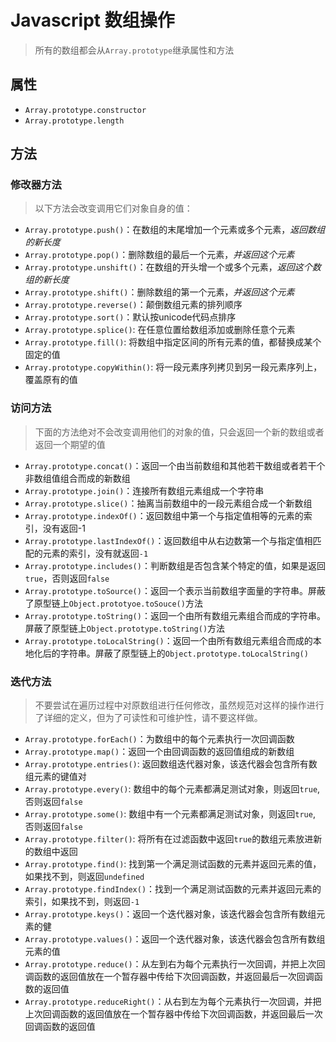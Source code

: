 # Javascript 数组操作

> 所有的数组都会从`Array.prototype`继承属性和方法

## 属性

* `Array.prototype.constructor`
* `Array.prototype.length`

## 方法

### 修改器方法

> 以下方法会改变调用它们对象自身的值：

* `Array.prototype.push()`：在数组的末尾增加一个元素或多个元素，_返回数组的新长度_
* `Array.prototype.pop()`：删除数组的最后一个元素，_并返回这个元素_
* `Array.prototype.unshift()`：在数组的开头增一个或多个元素，_返回这个数组的新长度_
* `Array.prototype.shift()`：删除数组的第一个元素，_并返回这个元素_
* `Array.prototype.reverse()`：颠倒数组元素的排列顺序
* `Array.prototype.sort()`：默认按unicode代码点排序
* `Array.prototype.splice()`: 在任意位置给数组添加或删除任意个元素
* `Array.prototype.fill()`: 将数组中指定区间的所有元素的值，都替换成某个固定的值
* `Array.prototype.copyWithin()`: 将一段元素序列拷贝到另一段元素序列上，覆盖原有的值

### 访问方法

> 下面的方法绝对不会改变调用他们的对象的值，只会返回一个新的数组或者返回一个期望的值

* `Array.prototype.concat()`：返回一个由当前数组和其他若干数组或者若干个非数组值组合而成的新数组
* `Array.prototype.join()`：连接所有数组元素组成一个字符串
* `Array.prototype.slice()`：抽离当前数组中的一段元素组合成一个新数组
* `Array.prototype.indexOf()`：返回数组中第一个与指定值相等的元素的索引，没有返回-1
* `Array.prototype.lastIndexOf()`：返回数组中从右边数第一个与指定值相匹配的元素的索引，没有就返回`-1`
* `Array.prototype.includes()`：判断数组是否包含某个特定的值，如果是返回`true`，否则返回`false`
* `Array.prototype.toSource()`：返回一个表示当前数组字面量的字符串。屏蔽了原型链上`Object.prototyoe.toSouce()`方法
* `Array.prototype.toString()`：返回一个由所有数组元素组合而成的字符串。屏蔽了原型链上`Object.prototype.toString()`方法
* `Array.prototype.toLocalString()`：返回一个由所有数组元素组合而成的本地化后的字符串。屏蔽了原型链上的`Object.prototype.toLocalString()`

### 迭代方法

> 不要尝试在遍历过程中对原数组进行任何修改，虽然规范对这样的操作进行了详细的定义，但为了可读性和可维护性，请不要这样做。

* `Array.prototype.forEach()`：为数组中的每个元素执行一次回调函数
* `Array.prototype.map()`：返回一个由回调函数的返回值组成的新数组
* `Array.prototype.entries()`: 返回数组迭代器对象，该迭代器会包含所有数组元素的键值对
* `Array.prototype.every()`: 数组中的每个元素都满足测试对象，则返回`true`, 否则返回`false`
* `Array.prototype.some()`: 数组中有一个元素都满足测试对象，则返回`true`, 否则返回`false`
* `Array.prototype.filter()`: 将所有在过滤函数中返回`true`的数组元素放进新的数组中返回
* `Array.prototype.find()`: 找到第一个满足测试函数的元素并返回元素的值，如果找不到，则返回`undefined`
* `Array.prototype.findIndex()`：找到一个满足测试函数的元素并返回元素的索引，如果找不到，则返回`-1`
* `Array.prototype.keys()`：返回一个迭代器对象，该迭代器会包含所有数组元素的健
* `Array.prototype.values()`：返回一个迭代器对象，该迭代器会包含所有数组元素的值
* `Array.prototype.reduce()`：从左到右为每个元素执行一次回调，并把上次回调函数的返回值放在一个暂存器中传给下次回调函数，并返回最后一次回调函数的返回值
* `Array.prototype.reduceRight()`：从右到左为每个元素执行一次回调，并把上次回调函数的返回值放在一个暂存器中传给下次回调函数，并返回最后一次回调函数的返回值
